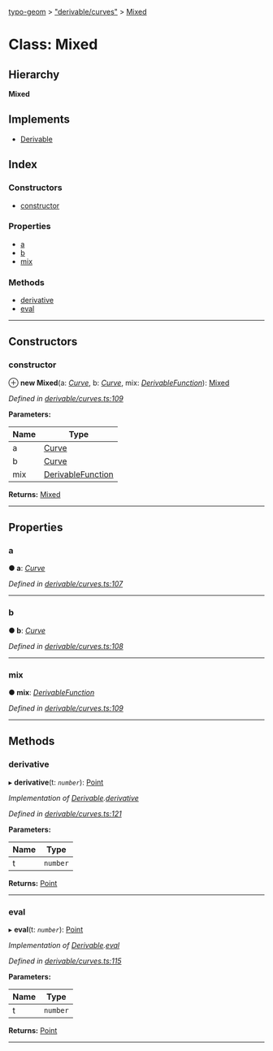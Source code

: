 [typo-geom](../README.md) > ["derivable/curves"](../modules/_derivable_curves_.md) > [Mixed](../classes/_derivable_curves_.mixed.md)

# Class: Mixed

## Hierarchy

**Mixed**

## Implements

* [Derivable](../interfaces/_derivable_interface_.derivable.md)

## Index

### Constructors

* [constructor](_derivable_curves_.mixed.md#constructor)

### Properties

* [a](_derivable_curves_.mixed.md#a)
* [b](_derivable_curves_.mixed.md#b)
* [mix](_derivable_curves_.mixed.md#mix)

### Methods

* [derivative](_derivable_curves_.mixed.md#derivative)
* [eval](_derivable_curves_.mixed.md#eval)

---

## Constructors

<a id="constructor"></a>

###  constructor

⊕ **new Mixed**(a: *[Curve](../modules/_derivable_interface_.md#curve)*, b: *[Curve](../modules/_derivable_interface_.md#curve)*, mix: *[DerivableFunction](../modules/_derivable_interface_.md#derivablefunction)*): [Mixed](_derivable_curves_.mixed.md)

*Defined in [derivable/curves.ts:109](https://github.com/be5invis/typo-geom/blob/d307ff5/src/derivable/curves.ts#L109)*

**Parameters:**

| Name | Type |
| ------ | ------ |
| a | [Curve](../modules/_derivable_interface_.md#curve) |
| b | [Curve](../modules/_derivable_interface_.md#curve) |
| mix | [DerivableFunction](../modules/_derivable_interface_.md#derivablefunction) |

**Returns:** [Mixed](_derivable_curves_.mixed.md)

___

## Properties

<a id="a"></a>

###  a

**● a**: *[Curve](../modules/_derivable_interface_.md#curve)*

*Defined in [derivable/curves.ts:107](https://github.com/be5invis/typo-geom/blob/d307ff5/src/derivable/curves.ts#L107)*

___
<a id="b"></a>

###  b

**● b**: *[Curve](../modules/_derivable_interface_.md#curve)*

*Defined in [derivable/curves.ts:108](https://github.com/be5invis/typo-geom/blob/d307ff5/src/derivable/curves.ts#L108)*

___
<a id="mix"></a>

###  mix

**● mix**: *[DerivableFunction](../modules/_derivable_interface_.md#derivablefunction)*

*Defined in [derivable/curves.ts:109](https://github.com/be5invis/typo-geom/blob/d307ff5/src/derivable/curves.ts#L109)*

___

## Methods

<a id="derivative"></a>

###  derivative

▸ **derivative**(t: *`number`*): [Point](_point_point_.point.md)

*Implementation of [Derivable](../interfaces/_derivable_interface_.derivable.md).[derivative](../interfaces/_derivable_interface_.derivable.md#derivative)*

*Defined in [derivable/curves.ts:121](https://github.com/be5invis/typo-geom/blob/d307ff5/src/derivable/curves.ts#L121)*

**Parameters:**

| Name | Type |
| ------ | ------ |
| t | `number` |

**Returns:** [Point](_point_point_.point.md)

___
<a id="eval"></a>

###  eval

▸ **eval**(t: *`number`*): [Point](_point_point_.point.md)

*Implementation of [Derivable](../interfaces/_derivable_interface_.derivable.md).[eval](../interfaces/_derivable_interface_.derivable.md#eval)*

*Defined in [derivable/curves.ts:115](https://github.com/be5invis/typo-geom/blob/d307ff5/src/derivable/curves.ts#L115)*

**Parameters:**

| Name | Type |
| ------ | ------ |
| t | `number` |

**Returns:** [Point](_point_point_.point.md)

___

